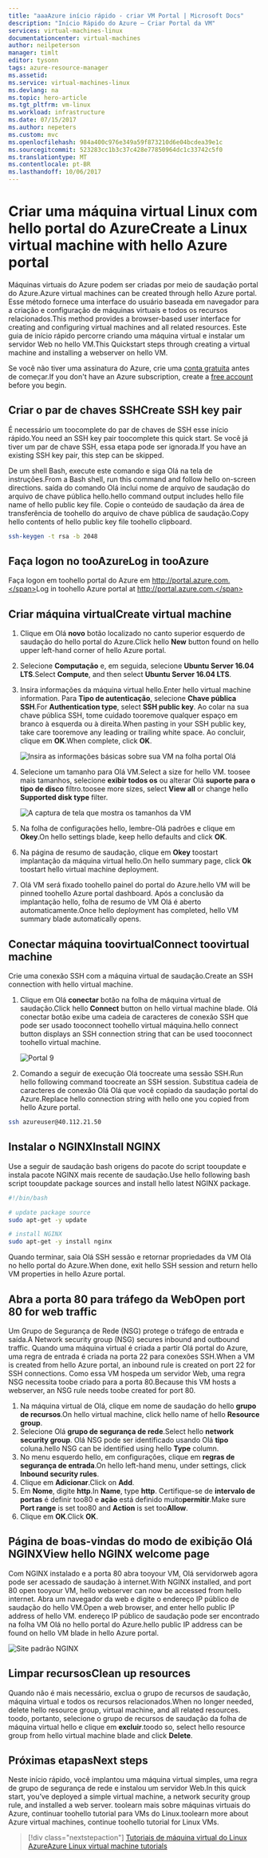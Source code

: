 ```yaml
---
title: "aaaAzure início rápido - criar VM Portal | Microsoft Docs"
description: "Início Rápido do Azure – Criar Portal da VM"
services: virtual-machines-linux
documentationcenter: virtual-machines
author: neilpeterson
manager: timlt
editor: tysonn
tags: azure-resource-manager
ms.assetid: 
ms.service: virtual-machines-linux
ms.devlang: na
ms.topic: hero-article
ms.tgt_pltfrm: vm-linux
ms.workload: infrastructure
ms.date: 07/15/2017
ms.author: nepeters
ms.custom: mvc
ms.openlocfilehash: 984a400c976e349a59f873210d6e04bcdea39e1c
ms.sourcegitcommit: 523283cc1b3c37c428e77850964dc1c33742c5f0
ms.translationtype: MT
ms.contentlocale: pt-BR
ms.lasthandoff: 10/06/2017
---
```

# <a name="create-a-linux-virtual-machine-with-hello-azure-portal"></a><span data-ttu-id="fcca6-103">Criar uma máquina virtual Linux com hello portal do Azure</span><span class="sxs-lookup"><span data-stu-id="fcca6-103">Create a Linux virtual machine with hello Azure portal</span></span>

<span data-ttu-id="fcca6-104">Máquinas virtuais do Azure podem ser criadas por meio de saudação portal do Azure.</span><span class="sxs-lookup"><span data-stu-id="fcca6-104">Azure virtual machines can be created through hello Azure portal.</span></span> <span data-ttu-id="fcca6-105">Esse método fornece uma interface do usuário baseada em navegador para a criação e configuração de máquinas virtuais e todos os recursos relacionados.</span><span class="sxs-lookup"><span data-stu-id="fcca6-105">This method provides a browser-based user interface for creating and configuring virtual machines and all related resources.</span></span> <span data-ttu-id="fcca6-106">Este guia de início rápido percorre criando uma máquina virtual e instalar um servidor Web no hello VM.</span><span class="sxs-lookup"><span data-stu-id="fcca6-106">This Quickstart steps through creating a virtual machine and installing a webserver on hello VM.</span></span>

<span data-ttu-id="fcca6-107">Se você não tiver uma assinatura do Azure, crie uma [conta gratuita](https://azure.microsoft.com/free/?WT.mc_id=A261C142F) antes de começar.</span><span class="sxs-lookup"><span data-stu-id="fcca6-107">If you don't have an Azure subscription, create a [free account](https://azure.microsoft.com/free/?WT.mc_id=A261C142F) before you begin.</span></span>

## <a name="create-ssh-key-pair"></a><span data-ttu-id="fcca6-108">Criar o par de chaves SSH</span><span class="sxs-lookup"><span data-stu-id="fcca6-108">Create SSH key pair</span></span>

<span data-ttu-id="fcca6-109">É necessário um toocomplete do par de chaves de SSH esse início rápido.</span><span class="sxs-lookup"><span data-stu-id="fcca6-109">You need an SSH key pair toocomplete this quick start.</span></span> <span data-ttu-id="fcca6-110">Se você já tiver um par de chave SSH, essa etapa pode ser ignorada.</span><span class="sxs-lookup"><span data-stu-id="fcca6-110">If you have an existing SSH key pair, this step can be skipped.</span></span>

<span data-ttu-id="fcca6-111">De um shell Bash, execute este comando e siga Olá na tela de instruções.</span><span class="sxs-lookup"><span data-stu-id="fcca6-111">From a Bash shell, run this command and follow hello on-screen directions.</span></span> <span data-ttu-id="fcca6-112">saída do comando Olá inclui nome de arquivo de saudação do arquivo de chave pública hello.</span><span class="sxs-lookup"><span data-stu-id="fcca6-112">hello command output includes hello file name of hello public key file.</span></span> <span data-ttu-id="fcca6-113">Copie o conteúdo de saudação da área de transferência de toohello do arquivo de chave pública de saudação.</span><span class="sxs-lookup"><span data-stu-id="fcca6-113">Copy hello contents of hello public key file toohello clipboard.</span></span>

```bash
ssh-keygen -t rsa -b 2048
```

## <a name="log-in-tooazure"></a><span data-ttu-id="fcca6-114">Faça logon no tooAzure</span><span class="sxs-lookup"><span data-stu-id="fcca6-114">Log in tooAzure</span></span> 

<span data-ttu-id="fcca6-115">Faça logon em toohello portal do Azure em http://portal.azure.com.</span><span class="sxs-lookup"><span data-stu-id="fcca6-115">Log in toohello Azure portal at http://portal.azure.com.</span></span>

## <a name="create-virtual-machine"></a><span data-ttu-id="fcca6-116">Criar máquina virtual</span><span class="sxs-lookup"><span data-stu-id="fcca6-116">Create virtual machine</span></span>

1. <span data-ttu-id="fcca6-117">Clique em Olá **novo** botão localizado no canto superior esquerdo de saudação do hello portal do Azure.</span><span class="sxs-lookup"><span data-stu-id="fcca6-117">Click hello **New** button found on hello upper left-hand corner of hello Azure portal.</span></span>

2. <span data-ttu-id="fcca6-118">Selecione **Computação** e, em seguida, selecione **Ubuntu Server 16.04 LTS**.</span><span class="sxs-lookup"><span data-stu-id="fcca6-118">Select **Compute**, and then select **Ubuntu Server 16.04 LTS**.</span></span> 

3. <span data-ttu-id="fcca6-119">Insira informações da máquina virtual hello.</span><span class="sxs-lookup"><span data-stu-id="fcca6-119">Enter hello virtual machine information.</span></span> <span data-ttu-id="fcca6-120">Para **Tipo de autenticação**, selecione **Chave pública SSH**.</span><span class="sxs-lookup"><span data-stu-id="fcca6-120">For **Authentication type**, select **SSH public key**.</span></span> <span data-ttu-id="fcca6-121">Ao colar na sua chave pública SSH, tome cuidado tooremove qualquer espaço em branco à esquerda ou à direita.</span><span class="sxs-lookup"><span data-stu-id="fcca6-121">When pasting in your SSH public key, take care tooremove any leading or trailing white space.</span></span> <span data-ttu-id="fcca6-122">Ao concluir, clique em **OK**.</span><span class="sxs-lookup"><span data-stu-id="fcca6-122">When complete, click **OK**.</span></span>

    ![Insira as informações básicas sobre sua VM na folha portal Olá](./media/quick-create-portal/create-vm-portal-basic-blade.png)

4. <span data-ttu-id="fcca6-124">Selecione um tamanho para Olá VM.</span><span class="sxs-lookup"><span data-stu-id="fcca6-124">Select a size for hello VM.</span></span> <span data-ttu-id="fcca6-125">toosee mais tamanhos, selecione **exibir todos os** ou alterar Olá **suporte para o tipo de disco** filtro.</span><span class="sxs-lookup"><span data-stu-id="fcca6-125">toosee more sizes, select **View all** or change hello **Supported disk type** filter.</span></span> 

    ![A captura de tela que mostra os tamanhos da VM](./media/quick-create-portal/create-linux-vm-portal-sizes.png)  

5. <span data-ttu-id="fcca6-127">Na folha de configurações hello, lembre-Olá padrões e clique em **Okey**.</span><span class="sxs-lookup"><span data-stu-id="fcca6-127">On hello settings blade, keep hello defaults and click **OK**.</span></span>

6. <span data-ttu-id="fcca6-128">Na página de resumo de saudação, clique em **Okey** toostart implantação da máquina virtual hello.</span><span class="sxs-lookup"><span data-stu-id="fcca6-128">On hello summary page, click **Ok** toostart hello virtual machine deployment.</span></span>

7. <span data-ttu-id="fcca6-129">Olá VM será fixado toohello painel do portal do Azure.</span><span class="sxs-lookup"><span data-stu-id="fcca6-129">hello VM will be pinned toohello Azure portal dashboard.</span></span> <span data-ttu-id="fcca6-130">Após a conclusão da implantação hello, folha de resumo de VM Olá é aberto automaticamente.</span><span class="sxs-lookup"><span data-stu-id="fcca6-130">Once hello deployment has completed, hello VM summary blade automatically opens.</span></span>


## <a name="connect-toovirtual-machine"></a><span data-ttu-id="fcca6-131">Conectar máquina toovirtual</span><span class="sxs-lookup"><span data-stu-id="fcca6-131">Connect toovirtual machine</span></span>

<span data-ttu-id="fcca6-132">Crie uma conexão SSH com a máquina virtual de saudação.</span><span class="sxs-lookup"><span data-stu-id="fcca6-132">Create an SSH connection with hello virtual machine.</span></span>

1. <span data-ttu-id="fcca6-133">Clique em Olá **conectar** botão na folha de máquina virtual de saudação.</span><span class="sxs-lookup"><span data-stu-id="fcca6-133">Click hello **Connect** button on hello virtual machine blade.</span></span> <span data-ttu-id="fcca6-134">Olá conectar botão exibe uma cadeia de caracteres de conexão SSH que pode ser usado tooconnect toohello virtual máquina.</span><span class="sxs-lookup"><span data-stu-id="fcca6-134">hello connect button displays an SSH connection string that can be used tooconnect toohello virtual machine.</span></span>

    ![Portal 9](./media/quick-create-portal/portal-quick-start-9.png) 

2. <span data-ttu-id="fcca6-136">Comando a seguir de execução Olá toocreate uma sessão SSH.</span><span class="sxs-lookup"><span data-stu-id="fcca6-136">Run hello following command toocreate an SSH session.</span></span> <span data-ttu-id="fcca6-137">Substitua cadeia de caracteres de conexão Olá Olá que você copiado da saudação portal do Azure.</span><span class="sxs-lookup"><span data-stu-id="fcca6-137">Replace hello connection string with hello one you copied from hello Azure portal.</span></span>

```bash 
ssh azureuser@40.112.21.50
```

## <a name="install-nginx"></a><span data-ttu-id="fcca6-138">Instalar o NGINX</span><span class="sxs-lookup"><span data-stu-id="fcca6-138">Install NGINX</span></span>

<span data-ttu-id="fcca6-139">Use a seguir de saudação bash origens do pacote do script tooupdate e instala pacote NGINX mais recente de saudação.</span><span class="sxs-lookup"><span data-stu-id="fcca6-139">Use hello following bash script tooupdate package sources and install hello latest NGINX package.</span></span> 

```bash 
#!/bin/bash

# update package source
sudo apt-get -y update

# install NGINX
sudo apt-get -y install nginx
```

<span data-ttu-id="fcca6-140">Quando terminar, saia Olá SSH sessão e retornar propriedades da VM Olá no hello portal do Azure.</span><span class="sxs-lookup"><span data-stu-id="fcca6-140">When done, exit hello SSH session and return hello VM properties in hello Azure portal.</span></span>


## <a name="open-port-80-for-web-traffic"></a><span data-ttu-id="fcca6-141">Abra a porta 80 para tráfego da Web</span><span class="sxs-lookup"><span data-stu-id="fcca6-141">Open port 80 for web traffic</span></span> 

<span data-ttu-id="fcca6-142">Um Grupo de Segurança de Rede (NSG) protege o tráfego de entrada e saída.</span><span class="sxs-lookup"><span data-stu-id="fcca6-142">A Network security group (NSG) secures inbound and outbound traffic.</span></span> <span data-ttu-id="fcca6-143">Quando uma máquina virtual é criada a partir Olá portal do Azure, uma regra de entrada é criada na porta 22 para conexões SSH.</span><span class="sxs-lookup"><span data-stu-id="fcca6-143">When a VM is created from hello Azure portal, an inbound rule is created on port 22 for SSH connections.</span></span> <span data-ttu-id="fcca6-144">Como essa VM hospeda um servidor Web, uma regra NSG necessita toobe criado para a porta 80.</span><span class="sxs-lookup"><span data-stu-id="fcca6-144">Because this VM hosts a webserver, an NSG rule needs toobe created for port 80.</span></span>

1. <span data-ttu-id="fcca6-145">Na máquina virtual de Olá, clique em nome de saudação do hello **grupo de recursos**.</span><span class="sxs-lookup"><span data-stu-id="fcca6-145">On hello virtual machine, click hello name of hello **Resource group**.</span></span>
2. <span data-ttu-id="fcca6-146">Selecione Olá **grupo de segurança de rede**.</span><span class="sxs-lookup"><span data-stu-id="fcca6-146">Select hello **network security group**.</span></span> <span data-ttu-id="fcca6-147">Olá NSG pode ser identificado usando Olá **tipo** coluna.</span><span class="sxs-lookup"><span data-stu-id="fcca6-147">hello NSG can be identified using hello **Type** column.</span></span> 
3. <span data-ttu-id="fcca6-148">No menu esquerdo hello, em configurações, clique em **regras de segurança de entrada**.</span><span class="sxs-lookup"><span data-stu-id="fcca6-148">On hello left-hand menu, under settings, click **Inbound security rules**.</span></span>
4. <span data-ttu-id="fcca6-149">Clique em **Adicionar**.</span><span class="sxs-lookup"><span data-stu-id="fcca6-149">Click on **Add**.</span></span>
5. <span data-ttu-id="fcca6-150">Em **Nome**, digite **http**.</span><span class="sxs-lookup"><span data-stu-id="fcca6-150">In **Name**, type **http**.</span></span> <span data-ttu-id="fcca6-151">Certifique-se de **intervalo de portas** é definir too80 e **ação** está definido muito**permitir**.</span><span class="sxs-lookup"><span data-stu-id="fcca6-151">Make sure **Port range** is set too80 and **Action** is set too**Allow**.</span></span> 
6. <span data-ttu-id="fcca6-152">Clique em **OK**.</span><span class="sxs-lookup"><span data-stu-id="fcca6-152">Click **OK**.</span></span>


## <a name="view-hello-nginx-welcome-page"></a><span data-ttu-id="fcca6-153">Página de boas-vindas do modo de exibição Olá NGINX</span><span class="sxs-lookup"><span data-stu-id="fcca6-153">View hello NGINX welcome page</span></span>

<span data-ttu-id="fcca6-154">Com NGINX instalado e a porta 80 abra tooyour VM, Olá servidorweb agora pode ser acessado de saudação à internet.</span><span class="sxs-lookup"><span data-stu-id="fcca6-154">With NGINX installed, and port 80 open tooyour VM, hello webserver can now be accessed from hello internet.</span></span> <span data-ttu-id="fcca6-155">Abra um navegador da web e digite o endereço IP público de saudação do hello VM.</span><span class="sxs-lookup"><span data-stu-id="fcca6-155">Open a web browser, and enter hello public IP address of hello VM.</span></span> <span data-ttu-id="fcca6-156">endereço IP público de saudação pode ser encontrado na folha VM Olá no hello portal do Azure.</span><span class="sxs-lookup"><span data-stu-id="fcca6-156">hello public IP address can be found on hello VM blade in hello Azure portal.</span></span>

![Site padrão NGINX](./media/quick-create-cli/nginx.png) 

## <a name="clean-up-resources"></a><span data-ttu-id="fcca6-158">Limpar recursos</span><span class="sxs-lookup"><span data-stu-id="fcca6-158">Clean up resources</span></span>

<span data-ttu-id="fcca6-159">Quando não é mais necessário, exclua o grupo de recursos de saudação, máquina virtual e todos os recursos relacionados.</span><span class="sxs-lookup"><span data-stu-id="fcca6-159">When no longer needed, delete hello resource group, virtual machine, and all related resources.</span></span> <span data-ttu-id="fcca6-160">toodo, portanto, selecione o grupo de recursos de saudação da folha de máquina virtual hello e clique em **excluir**.</span><span class="sxs-lookup"><span data-stu-id="fcca6-160">toodo so, select hello resource group from hello virtual machine blade and click **Delete**.</span></span>

## <a name="next-steps"></a><span data-ttu-id="fcca6-161">Próximas etapas</span><span class="sxs-lookup"><span data-stu-id="fcca6-161">Next steps</span></span>

<span data-ttu-id="fcca6-162">Neste início rápido, você implantou uma máquina virtual simples, uma regra de grupo de segurança de rede e instalou um servidor Web.</span><span class="sxs-lookup"><span data-stu-id="fcca6-162">In this quick start, you’ve deployed a simple virtual machine, a network security group rule, and installed a web server.</span></span> <span data-ttu-id="fcca6-163">toolearn mais sobre máquinas virtuais do Azure, continuar toohello tutorial para VMs do Linux.</span><span class="sxs-lookup"><span data-stu-id="fcca6-163">toolearn more about Azure virtual machines, continue toohello tutorial for Linux VMs.</span></span>

> [!div class="nextstepaction"]
> [<span data-ttu-id="fcca6-164">Tutoriais de máquina virtual do Linux Azure</span><span class="sxs-lookup"><span data-stu-id="fcca6-164">Azure Linux virtual machine tutorials</span></span>](./tutorial-manage-vm.md)
